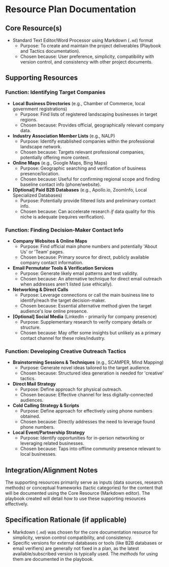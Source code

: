 # Resource Plan Documentation

## Core Resource(s)
- Standard Text Editor/Word Processor using Markdown (`.md`) format
  - Purpose: To create and maintain the project deliverables (Playbook and Tactics documentation).
  - Chosen because: User preference, simplicity, compatibility with version control, and consistency with other project documents.

## Supporting Resources

### Function: Identifying Target Companies
- **Local Business Directories** (e.g., Chamber of Commerce, local government registrations)
  - Purpose: Find lists of registered landscaping businesses in target regions.
  - Chosen because: Provides official, geographically relevant company data.
- **Industry Association Member Lists** (e.g., NALP)
  - Purpose: Identify established companies within the professional landscape network.
  - Chosen because: Targets relevant professional companies, potentially offering more context.
- **Online Maps** (e.g., Google Maps, Bing Maps)
  - Purpose: Geographic searching and verification of business presence/location.
  - Chosen because: Useful for confirming regional scope and finding baseline contact info (phone/website).
- **[Optional] Paid B2B Databases** (e.g., Apollo.io, ZoomInfo, Local Specialized Databases)
  - Purpose: Potentially provide filtered lists and preliminary contact info.
  - Chosen because: Can accelerate research *if* data quality for this niche is adequate (requires verification).

### Function: Finding Decision-Maker Contact Info
- **Company Websites & Online Maps**
  - Purpose: Find official main phone numbers and potentially 'About Us' or 'Team' pages.
  - Chosen because: Primary source for direct, publicly available company contact information.
- **Email Permutator Tools & Verification Services**
  - Purpose: Generate likely email patterns and test validity.
  - Chosen because: An alternative technique for direct email outreach when addresses aren't listed (use ethically).
- **Networking & Direct Calls**
  - Purpose: Leverage connections or call the main business line to identify/reach the target decision-maker.
  - Chosen because: Essential alternative method given the target audience's low online presence.
- **[Optional] Social Media** (LinkedIn - primarily for company presence)
  - Purpose: Supplementary research to verify company details or structure.
  - Chosen because: May offer some insights but unlikely as a primary contact channel for these roles/industry.

### Function: Developing Creative Outreach Tactics
- **Brainstorming Sessions & Techniques** (e.g., SCAMPER, Mind Mapping)
  - Purpose: Generate novel ideas tailored to the target audience.
  - Chosen because: Structured idea generation is needed for 'creative' tactics.
- **Direct Mail Strategy**
  - Purpose: Define approach for physical outreach.
  - Chosen because: Effective channel for less digitally-connected audiences.
- **Cold Calling Strategy & Scripts**
  - Purpose: Define approach for effectively using phone numbers obtained.
  - Chosen because: Directly addresses the need to leverage found phone numbers.
- **Local Event/Partnership Strategy**
  - Purpose: Identify opportunities for in-person networking or leveraging related businesses.
  - Chosen because: Taps into offline community presence relevant to local businesses.

## Integration/Alignment Notes
The supporting resources primarily serve as inputs (data sources, research methods) or conceptual frameworks (tactic categories) for the content that will be documented using the Core Resource (Markdown editor). The playbook created will detail *how* to use these supporting resources effectively.

## Specification Rationale (if applicable)
- Markdown (`.md`) was chosen for the core documentation resource for simplicity, version control compatibility, and consistency.
- Specific versions for external databases or tools (like B2B databases or email verifiers) are generally not fixed in a plan, as the latest available/subscribed version is typically used. The *methods* for using them are documented in the playbook. 